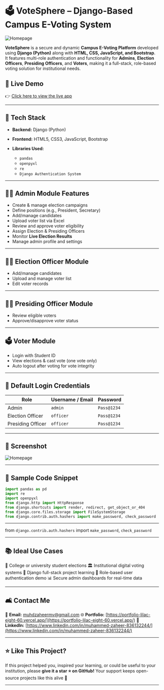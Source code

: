 # 🗳️ VoteSphere – Django-Based Campus E-Voting System

![Homepage](./src/assets/images/homepage.png)

**VoteSphere** is a secure and dynamic **Campus E-Voting Platform** developed using **Django (Python)** along with **HTML, CSS, JavaScript, and Bootstrap**. It features multi-role authentication and functionality for **Admins**, **Election Officers**, **Presiding Officers**, and **Voters**, making it a full-stack, role-based voting solution for institutional needs.

## 🚀 Live Demo

👉 [Click here to view the live app](https://django-campus-voting.onrender.com/)

---

## 💠 Tech Stack

* **Backend:** Django (Python)
* **Frontend:** HTML5, CSS3, JavaScript, Bootstrap
* **Libraries Used:**

  * `pandas`
  * `openpyxl`
  * `re`
  * `Django Authentication System`

---

## 👨‍💼 Admin Module Features

* Create & manage election campaigns
* Define positions (e.g., President, Secretary)
* Add/manage candidates
* Upload voter list via Excel
* Review and approve voter eligibility
* Assign Election & Presiding Officers
* Monitor **Live Election Results**
* Manage admin profile and settings

---

## 🧑‍💻 Election Officer Module

* Add/manage candidates
* Upload and manage voter list
* Edit voter records

---

## 🧑‍⚖️ Presiding Officer Module

* Review eligible voters
* Approve/disapprove voter status

---

## 🗳️ Voter Module

* Login with Student ID
* View elections & cast vote (one vote only)
* Auto logout after voting for vote integrity

---

## 🔐 Default Login Credentials

| Role              | Username / Email | Password    |
| ----------------- | ---------------- | ----------- |
| Admin             | `admin`          | `Pass@1234` |
| Election Officer  | `officer`        | `Pass@1234` |
| Presiding Officer | `officer`        | `Pass@1234` |

---

## 📸 Screenshot

![Homepage](./src/assets/images/homepage.png)

---

## 📁 Sample Code Snippet

```python
import pandas as pd
import re
import openpyxl
from django.http import HttpResponse
from django.shortcuts import render, redirect, get_object_or_404
from django.core.files.storage import FileSystemStorage
from django.contrib.auth.hashers import make_password, check_password
```

---

from `django.contrib.auth.hashers` import `make_password`, `check_password`

---

## 📚 Ideal Use Cases

🏫 College or university student elections
🏛️ Institutional digital voting systems
🧠 Django full-stack project learning
🔐 Role-based user authentication demo
📊 Secure admin dashboards for real-time data

---

## 🛋️ Contact Me

📧 **Email:** [muhdzaheermv@gmail.com](mailto:muhdzaheermv@gmail.com)
🌐 **Portfolio:** [https://portfolio-lilac-eight-60.vercel.app/](https://portfolio-lilac-eight-60.vercel.app/)
💼 **LinkedIn:** [https://www.linkedin.com/in/muhammed-zaheer-836132244/](https://www.linkedin.com/in/muhammed-zaheer-836132244/)

---

## ⭐ Like This Project?

If this project helped you, inspired your learning, or could be useful to your institution, please **give it a star ⭐ on GitHub!**
Your support keeps open-source projects like this alive 🙌

---
